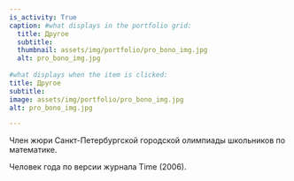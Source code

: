 ```yaml
---
is_activity: True
caption: #what displays in the portfolio grid:
  title: Другое
  subtitle: 
  thumbnail: assets/img/portfolio/pro_bono_img.jpg
  alt: pro_bono_img.jpg
  
#what displays when the item is clicked:
title: Другое
subtitle:  
image: assets/img/portfolio/pro_bono_img.jpg
alt: pro_bono_img.jpg

---
```


Член жюри Санкт-Петербургской городской олимпиады школьников по математике.

Человек года по версии журнала Time (2006).

<!-- Главный редактор сообщества в социальной сети "Вконтакте", посвященного плохим переводам названий фильмов на русский язык.
![](assets/img/portfolio/fec.png)

Редактор TeX-шаблонов. В том числе добавил новую фичу в популярный шаблон [Twenty Seconds Curriculum Vitae](https://www.overleaf.com/latex/templates/twenty-seconds-curriculum-vitae/kfgsngtymkfj):
![](assets/img/portfolio/tex_smoking.jpg) -->
